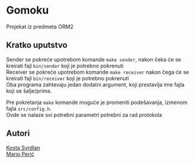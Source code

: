 # Gomoku
Projekat iz predmeta ORM2

## Kratko uputstvo
Sender se pokreće upotrebom komande `make sender`, nakon čeka će se kreirati fajl `bin/sender` koji je potrebno pokrenuti  
Receiver se pokreće upotrebom komande `make receiver` nakon čega će se kreirati fajl `bin/receiver` koji je potrebno pokrenuti  
Oba programa zahtevaju jedan dodatni argument, koji prestavlja ime fajla koji se šalje/prima.

Pre pokretanja `make` komande moguće je promeniti podešavanja, izmenom fajla `src/config.h`.  
Ovde se nalaze svi potrebni parametri potrebni za rad protokola

## Autori
[Kosta Svrdlan](http://github.com/goust6)  
[Mario Perić](http://github.com/randomCharacter)

